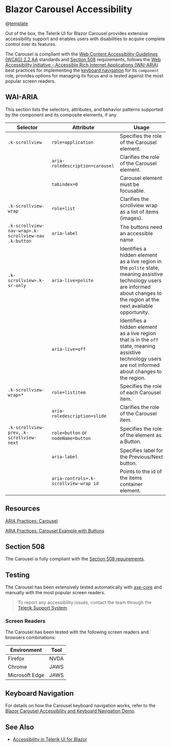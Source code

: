
# Blazor Carousel Accessibility

@[template](/_contentTemplates/common/parameters-table-styles.md#table-layout)

Out of the box, the Telerik UI for Blazor Carousel provides extensive accessibility support and enables users with disabilities to acquire complete control over its features.

The Carousel is compliant with the [Web Content Accessibility Guidelines (WCAG) 2.2 AA](https://www.w3.org/TR/WCAG22/) standards and [Section 508](https://www.section508.gov/) requirements, follows the [Web Accessibility Initiative - Accessible Rich Internet Applications (WAI-ARIA)](https://www.w3.org/WAI/ARIA/apg/) best practices for implementing the [keyboard navigation](#keyboard-navigation) for its `component` role, provides options for managing its focus and is tested against the most popular screen readers.

## WAI-ARIA

This section lists the selectors, attributes, and behavior patterns supported by the component and its composite elements, if any.

| Selector | Attribute | Usage |
| -------- | --------- | ----- |
| `.k-scrollview` | `role=application` | Specifies the role of the Carousel element. |
| | `aria-roledescription=carousel` | Clarifies the role of the Carousel element. |
| | `tabindex=0` | Carousel element must be focusable. |
| `.k-scrollview-wrap` | `role=list` | Clarifies the scrollview wrap as a list of items (images). |
| `.k-scrollview-nav-wrap>.k-scrollview-nav .k-button` | `aria-label` | The buttons need an accessible name |
| `.k-scrollview>.k-sr-only` | `aria-live=polite` | Identifies a hidden element as a live region in the `polite` state, meaning assistive technology users are informed about changes to the region at the next available opportunity. |
| | `aria-live=off` | Identifies a hidden element as a live region that is in the `off` state, meaning assistive technology users are not informed about changes to the region. |
| `.k-scrollview-wrap>*` | `role=listitem` | Specifies the role of each Carousel item. |
| | `aria-roledescription=slide` | Clarifies the role of the Carousel item. |
| `.k-scrollview-prev,.k-scrollview-next` | `role=button` or `nodeName=button` | Specifies the role of the element as a Button. |
| | `aria-label` | Specifies label for the Previous/Next button. |
| | `aria-controls=.k-scrollview-wrap id` | Points to the id of the items container element. |

## Resources

[ARIA Practices: Carousel](https://www.w3.org/WAI/ARIA/apg/patterns/carousel/)

[ARIA Practices: Carousel Example with Buttons](https://www.w3.org/WAI/ARIA/apg/example-index/carousel/carousel-1-prev-next.html)

## Section 508

The Carousel is fully compliant with the [Section 508 requirements](http://www.section508.gov/).

## Testing

The Carousel has been extensively tested automatically with [axe-core](https://github.com/dequelabs/axe-core) and manually with the most popular screen readers.

> To report any accessibility issues, contact the team through the [Telerik Support System](https://www.telerik.com/account/support-center).

### Screen Readers

The Carousel has been tested with the following screen readers and browsers combinations:

| Environment | Tool |
| ----------- | ---- |
| Firefox | NVDA |
| Chrome | JAWS |
| Microsoft Edge | JAWS |

## Keyboard Navigation

For details on how the Carousel keyboard navigation works, refer to the [Blazor Carousel Accessibility and Keyboard Navigation Demo](https://demos.telerik.com/blazor-ui/carousel/keyboard-navigation).

## See Also

* [Accessibility in Telerik UI for Blazor](slug:accessibility-overview)